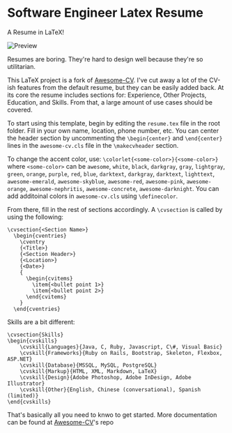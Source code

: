 # Software Engineer Latex Resume
A Resume in LaTeX!

![Preview](http://i.imgur.com/kehekD1.png)

Resumes are boring. They're hard to design well because they're so utilitarian. 

This LaTeX project is a fork of [Awesome-CV](https://github.com/posquit0/Awesome-CV). I've cut away a lot of the CV-ish features from the default resume, but they can be easily added back. At its core the resume includes sections for: Experience, Other Projects, Education, and Skills. From that, a large amount of use cases should be covered. 

To start using this template, begin by editing the `resume.tex` file in the root folder. Fill in your own name, location, phone number, etc. You can center the header section by uncommenting the `\begin{center}` and `\end{center}` lines in the `awesome-cv.cls` file in the `\makecvheader` section.

To change the accent color, use: `\colorlet{<some-color>}{<some-color>}` where `<some-color>` can be `awesome`, `white`, `black`, `darkgray`, `gray`, `lightgray`, `green`, `orange`, `purple`, `red`, `blue`, `darktext`, `darkgray`, `darktext`, `lighttext`, `awesome-emerald`, `awesome-skyblue`, `awesome-red`, `awesome-pink`, `awesome-orange`, `awesome-nephritis`, `awesome-concrete`, `awesome-darknight`. You can add additoinal colors in `awesome-cv.cls` using `\definecolor`.

From there, fill in the rest of sections accordingly. A `\cvsection` is called by using the following:

```
\cvsection{<Section Name>}
  \begin{cventries}
    \cventry
    {<Title>}
    {<Section Header>}
    {<Location>}
    {<Date>}
    {
      \begin{cvitems}
        \item{<bullet point 1>}
        \item{<bullet point 2>}
      \end{cvitems}
    }
  \end{cventries}
```

Skills are a bit different:
```
\cvsection{Skills}
\begin{cvskills}
    \cvskill{Languages}{Java, C, Ruby, Javascript, C\#, Visual Basic}
    \cvskill{Frameworks}{Ruby on Rails, Bootstrap, Skeleton, Flexbox, ASP.NET}
    \cvskill{Database}{MSSQL, MySQL, PostgreSQL}
    \cvskill{Markup}{HTML, XML, Markdown, LaTeX}
    \cvskill{Design}{Adobe Photoshop, Adobe InDesign, Adobe Illustrator}
    \cvskill{Other}{English, Chinese (conversational), Spanish (limited)}
\end{cvskills}
```

That's basically all you need to knwo to get started. More documentation can be found at [Awesome-CV](https://github.com/posquit0/Awesome-CV)'s repo
